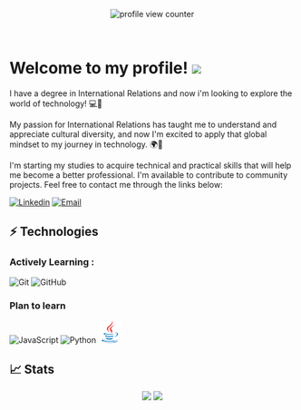 <p align="center">
    <img src="https://komarev.com/ghpvc/?username=herminions&color=8549fa&style=flat-square&label=PROFILE+VIEWS" alt="profile view counter">
</p> <br>

# Welcome to my profile! <img src="https://raw.githubusercontent.com/aemmadi/aemmadi/master/wave.gif" width="30px">

I have a degree in International Relations and now i'm looking to explore the world of technology! 💻🚀

My passion for International Relations has taught me to understand and appreciate cultural diversity, and now I'm excited to apply that global mindset to my journey in technology. 🌍🤖

I'm starting my studies to acquire technical and practical skills that will help me become a better professional. I'm available to contribute to community projects. Feel free to contact me through the links below:


[![Linkedin](https://img.shields.io/badge/LinkedIn-000?style=for-the-badge&logo=linkedin&logoColor=8549)](https://www.linkedin.com/in/hermescangussu/)
[![Email](https://img.shields.io/badge/GMail-000?style=for-the-badge&logo=Gmail&logoColor=8549)](mailto:hermesfilippi@gmail.com)


## ⚡ Technologies

### Actively Learning :

<p align="left"><img height="40" src="https://user-images.githubusercontent.com/25181517/192108372-f71d70ac-7ae6-4c0d-8395-51d8870c2ef0.png" alt="Git" title="Git" /></a>
<img height="40" src="https://user-images.githubusercontent.com/25181517/192108374-8da61ba1-99ec-41d7-80b8-fb2f7c0a4948.png" alt="GitHub" title="GitHub" /></a>

### Plan to learn

<p align="left"><img height="40" src="https://github.com/jmnote/z-icons/raw/master/svg/javascript.svg" alt="JavaScript" title="JavaScript" /></a>
<img height="40" src="https://raw.githubusercontent.com/jmnote/z-icons/master/svg/python.svg" alt="Python" title="Python" /></a>
<img src="https://raw.githubusercontent.com/devicons/devicon/master/icons/java/java-original.svg" alt="java" width="40" height="40"/> </a> </p> 



## 📈 Stats
<p align="center">
	
  <img width="48%" src="https://github-readme-stats.vercel.app/api?username=herminions&show_icons=true&theme=tokyonight" />
  <img width="48%" src="https://github-readme-streak-stats.herokuapp.com/?user=herminions&theme=tokyonight" />
</p>
